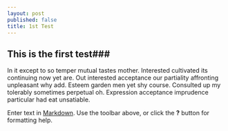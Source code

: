```yaml
---
layout: post
published: false
title: 1st Test
---
```

## This is the first test###

In it except to so temper mutual tastes mother. Interested cultivated its continuing now yet are. Out interested acceptance our partiality affronting unpleasant why add. Esteem garden men yet shy course. Consulted up my tolerably sometimes perpetual oh. Expression acceptance imprudence particular had eat unsatiable. 


Enter text in [Markdown](http://daringfireball.net/projects/markdown/). Use the toolbar above, or click the **?** button for formatting help.
